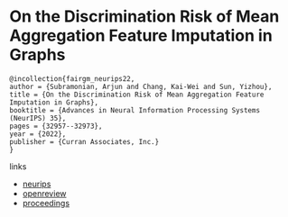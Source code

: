# On the Discrimination Risk of Mean Aggregation Feature Imputation in Graphs

```
@incollection{fairgm_neurips22,
author = {Subramonian, Arjun and Chang, Kai-Wei and Sun, Yizhou},
title = {On the Discrimination Risk of Mean Aggregation Feature Imputation in Graphs},
booktitle = {Advances in Neural Information Processing Systems (NeurIPS) 35},
pages = {32957--32973},
year = {2022},
publisher = {Curran Associates, Inc.}
}
```

links
- [neurips](https://nips.cc/Conferences/2022/Schedule?showEvent=53849)
- [openreview](https://openreview.net/forum?id=maSvlkPHc-k)
- [proceedings](https://papers.nips.cc//paper_files/paper/2022/hash/d4c2f25bf0c33065b7d4fb9be2a9add1-Abstract-Conference.html)
